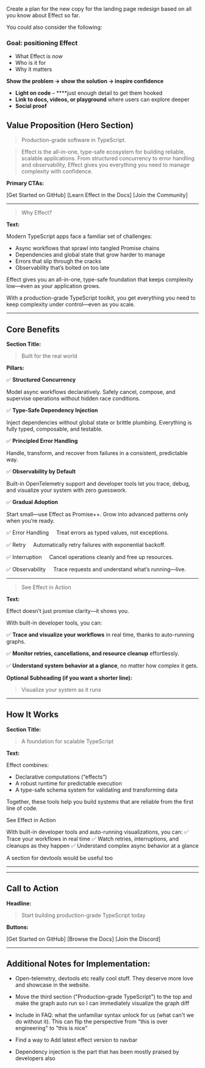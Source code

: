 Create a plan for the new copy for the landing page redesign based on all you know about Effect so far.

You could also consider the following:

### Goal: positioning Effect

- What Effect is *now*
- Who is it for
- Why it matters

**Show the problem → show the solution → inspire confidence**

- **Light on code** – ****just enough detail to get them hooked
- **Link to docs, videos, or playground** where users can explore deeper
- **Social proof**
  

  

## **Value Proposition (Hero Section)**

> Production-grade software in TypeScript.

> Effect is the all-in-one, type-safe ecosystem for building reliable, scalable applications. From structured concurrency to error handling and observability, Effect gives you everything you need to manage complexity with confidence.

**Primary CTAs:**

[Get Started on GitHub] [Learn Effect in the Docs] [Join the Community]

---

> Why Effect?

**Text:**

Modern TypeScript apps face a familiar set of challenges:

- Async workflows that sprawl into tangled Promise chains
- Dependencies and global state that grow harder to manage
- Errors that slip through the cracks
- Observability that’s bolted on too late

Effect gives you an all-in-one, type-safe foundation that keeps complexity low—even as your application grows.

With a production-grade TypeScript toolkit, you get everything you need to keep complexity under control—even as you scale.

---

## **Core Benefits**

**Section Title:**

> Built for the real world

**Pillars:**

✅ **Structured Concurrency**

Model async workflows declaratively. Safely cancel, compose, and supervise operations without hidden race conditions.

✅ **Type-Safe Dependency Injection**

Inject dependencies without global state or brittle plumbing. Everything is fully typed, composable, and testable.

✅ **Principled Error Handling**

Handle, transform, and recover from failures in a consistent, predictable way.

✅ **Observability by Default**

Built-in OpenTelemetry support and developer tools let you trace, debug, and visualize your system with zero guesswork.

✅ **Gradual Adoption**

Start small—use Effect as Promise++. Grow into advanced patterns only when you’re ready.

✅ Error Handling
    Treat errors as typed values, not exceptions.

✅ Retry
    Automatically retry failures with exponential backoff.

✅ Interruption
    Cancel operations cleanly and free up resources.

✅ Observability
    Trace requests and understand what’s running—live.

---

> See Effect in Action

**Text:**

Effect doesn’t just promise clarity—it shows you.

With built-in developer tools, you can:

✅ **Trace and visualize your workflows** in real time, thanks to auto-running graphs.

✅ **Monitor retries, cancellations, and resource cleanup** effortlessly.

✅ **Understand system behavior at a glance**, no matter how complex it gets.

**Optional Subheading (if you want a shorter line):**

> Visualize your system as it runs

---

## **How It Works**

**Section Title:**

> A foundation for scalable TypeScript

**Text:**

Effect combines:

- Declarative computations (“effects”)
- A robust runtime for predictable execution
- A type-safe schema system for validating and transforming data

Together, these tools help you build systems that are reliable from the first line of code.

See Effect in Action

With built-in developer tools and auto-running visualizations, you can:
✅ Trace your workflows in real time
✅ Watch retries, interruptions, and cleanups as they happen
✅ Understand complex async behavior at a glance

A section for devtools would be useful too

---



---

## **Call to Action**

**Headline:**

> Start building production-grade TypeScript today

**Buttons:**

[Get Started on GitHub] [Browse the Docs] [Join the Discord]

---

## **Additional Notes for Implementation:**

- Open-telemetry, devtools etc really cool stuff. They deserve more love and showcase in the website.

- Move the third section ("Production-grade TypeScript") to the top and make the graph auto run so I can immediately visualize the graph diff

- Include in FAQ: what the unfamiliar syntax unlock for us (what can't we do without it). This can flip the perspective from "this is over engineering" to "this is nice"

- Find a way to Add latest effect version to navbar

- Dependency injection is the part that has been mostly praised by developers also